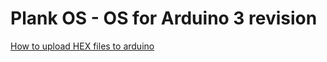 # Plank OS - OS for Arduino 3 revision
[How to upload HEX files to arduino](https://forum.arduino.cc/t/how-to-upload-hex-files-to-arduino-uno/395332 "Upload hex files")
